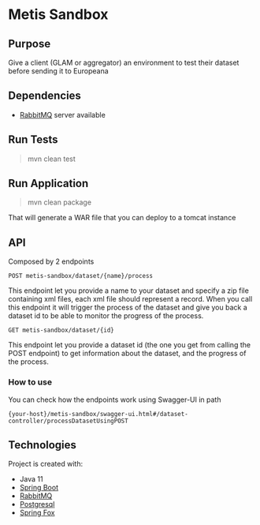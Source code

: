 # Metis Sandbox

## Purpose
Give a client (GLAM or aggregator) an environment to test their dataset before sending it to Europeana

## Dependencies
- [RabbitMQ](https://www.rabbitmq.com/) server available

## Run Tests

> mvn clean test

## Run Application

> mvn clean package

That will generate a WAR file that you can deploy to a tomcat instance

## API
Composed by 2 endpoints

`POST metis-sandbox/dataset/{name}/process`

This endpoint let you provide a name to your dataset and specify a zip file containing xml files, each xml file should represent a record.
When you call this endpoint it will trigger the process of the dataset and give you back a dataset id to be able to monitor the progress of the process.

`GET metis-sandbox/dataset/{id}`

This endpoint let you provide a dataset id (the one you get from calling the POST endpoint) to get information about the dataset, and the progress of the process.

### How to use
You can check how the endpoints work using Swagger-UI in path 

`{your-host}/metis-sandbox/swagger-ui.html#/dataset-controller/processDatasetUsingPOST`

## Technologies
Project is created with:

* Java 11
* [Spring Boot](https://spring.io/projects/spring-boot)
* [RabbitMQ](https://www.rabbitmq.com/)
* [Postgresql](https://www.postgresql.org/)
* [Spring Fox](https://springfox.github.io/springfox/)